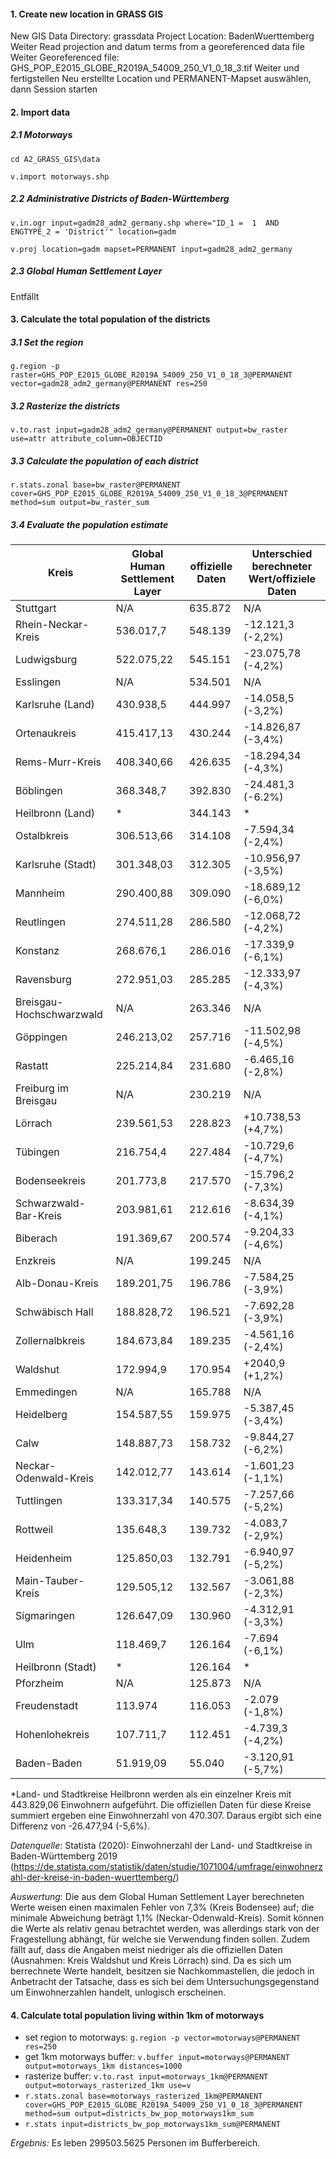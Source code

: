 #### 1. Create new location in GRASS GIS
New
GIS Data Directory: grassdata
Project Location: BadenWuerttemberg
Weiter
Read projection and datum terms from a georeferenced data file
Weiter
Georeferenced file: GHS_POP_E2015_GLOBE_R2019A_54009_250_V1_0_18_3.tif
Weiter und fertigstellen
Neu erstellte Location und PERMANENT-Mapset auswählen, dann Session starten

#### 2. Import data

##### 2.1 Motorways
`cd A2_GRASS_GIS\data`

`v.import motorways.shp`

##### 2.2 Administrative Districts of Baden-Württemberg
`v.in.ogr input=gadm28_adm2_germany.shp where="ID_1 =  1  AND  ENGTYPE_2 = 'District'" location=gadm`

`v.proj location=gadm mapset=PERMANENT input=gadm28_adm2_germany`

##### 2.3 Global Human Settlement Layer
Entfällt

#### 3. Calculate the total population of the districts

##### 3.1 Set the region
`g.region -p raster=GHS_POP_E2015_GLOBE_R2019A_54009_250_V1_0_18_3@PERMANENT vector=gadm28_adm2_germany@PERMANENT res=250`

##### 3.2 Rasterize the districts
`v.to.rast input=gadm28_adm2_germany@PERMANENT output=bw_raster use=attr attribute_column=OBJECTID`

##### 3.3 Calculate the population of each district
`r.stats.zonal base=bw_raster@PERMANENT cover=GHS_POP_E2015_GLOBE_R2019A_54009_250_V1_0_18_3@PERMANENT method=sum output=bw_raster_sum`

##### 3.4 Evaluate the population estimate
| Kreis  | Global Human Settlement Layer  |  offizielle Daten | Unterschied berechneter Wert/offiziele Daten  |
|---|---|---|---|
| Stuttgart  | N/A  | 635.872  | N/A  |
| Rhein-Neckar-Kreis  | 536.017,7  | 548.139  | -12.121,3 (-2,2%)  |
| Ludwigsburg  | 522.075,22  | 545.151  | -23.075,78 (-4,2%)  |
| Esslingen  | N/A  | 534.501  | N/A  |
| Karlsruhe (Land) | 430.938,5  | 444.997  | -14.058,5 (-3,2%)  |
| Ortenaukreis  | 415.417,13  | 430.244  | -14.826,87 (-3,4%)  |
| Rems-Murr-Kreis  | 408.340,66  | 426.635  | -18.294,34 (-4,3%)  |
| Böblingen  | 368.348,7  | 392.830  | -24.481,3 (-6.2%)  |
| Heilbronn (Land) | *  | 344.143  | *  |
| Ostalbkreis  | 306.513,66  | 314.108  | -7.594,34 (-2,4%)  |
| Karlsruhe (Stadt) | 301.348,03  | 312.305  | -10.956,97 (-3,5%)  |
| Mannheim  | 290.400,88  | 309.090  | -18.689,12 (-6,0%)  |
| Reutlingen  | 274.511,28  | 286.580  | -12.068,72 (-4,2%)  |
| Konstanz  | 268.676,1  | 286.016  | -17.339,9 (-6,1%)  |
| Ravensburg  | 272.951,03  | 285.285  | -12.333,97 (-4,3%)  |
| Breisgau-Hochschwarzwald  | N/A  | 263.346  | N/A  |
| Göppingen  | 246.213,02  | 257.716  | -11.502,98 (-4,5%)  |
| Rastatt  | 225.214,84  | 231.680  | -6.465,16 (-2,8%)  |
| Freiburg im Breisgau  | N/A  | 230.219  | N/A  |
| Lörrach  | 239.561,53  | 228.823  | +10.738,53 (+4,7%)  |
| Tübingen  | 216.754,4  | 227.484  | -10.729,6 (-4,7%)  |
| Bodenseekreis  | 201.773,8  | 217.570  | -15.796,2 (-7,3%)  |
| Schwarzwald-Bar-Kreis  | 203.981,61  | 212.616  | -8.634,39 (-4,1%)  |
| Biberach  | 191.369,67  | 200.574  | -9.204,33 (-4,6%)  |
| Enzkreis  | N/A  | 199.245  | N/A  |
| Alb-Donau-Kreis  | 189.201,75  | 196.786  | -7.584,25 (-3,9%)  |
| Schwäbisch Hall  | 188.828,72  | 196.521  | -7.692,28 (-3,9%)  |
| Zollernalbkreis  | 184.673,84  | 189.235  | -4.561,16 (-2,4%)  |
| Waldshut  | 172.994,9  | 170.954  | +2040,9 (+1,2%)  |
| Emmedingen  | N/A  | 165.788  | N/A  |
| Heidelberg  | 154.587,55  | 159.975  | -5.387,45 (-3,4%)  |
| Calw  | 148.887,73  | 158.732  | -9.844,27 (-6,2%)  |
| Neckar-Odenwald-Kreis  | 142.012,77  | 143.614  | -1.601,23 (-1,1%)  |
| Tuttlingen  | 133.317,34  | 140.575  | -7.257,66 (-5,2%)  |
| Rottweil  | 135.648,3  | 139.732  | -4.083,7 (-2,9%)  |
| Heidenheim  | 125.850,03  | 132.791  | -6.940,97 (-5,2%)  |
| Main-Tauber-Kreis  | 129.505,12  | 132.567  | -3.061,88 (-2,3%)  |
| Sigmaringen  | 126.647,09  | 130.960  | -4.312,91 (-3,3%)  |
| Ulm  | 118.469,7  | 126.164  | -7.694 (-6,1%)  |
| Heilbronn (Stadt)  | *  | 126.164  | *  |
| Pforzheim  | N/A  | 125.873  | N/A  |
| Freudenstadt  | 113.974  | 116.053  | -2.079 (-1,8%)  |
| Hohenlohekreis  | 107.711,7  | 112.451  | -4.739,3 (-4,2%)  |
| Baden-Baden  | 51.919,09  | 55.040  | -3.120,91 (-5,7%)  |

*Land- und Stadtkreise Heilbronn werden als ein einzelner Kreis mit 443.829,06 Einwohnern aufgeführt. Die offiziellen Daten für diese Kreise summiert ergeben eine Einwohnerzahl von 470.307. Daraus ergibt sich eine Differenz von -26.477,94 (-5,6%).

*Datenquelle*: Statista (2020): Einwohnerzahl der Land- und Stadtkreise in Baden-Württemberg 2019 (https://de.statista.com/statistik/daten/studie/1071004/umfrage/einwohnerzahl-der-kreise-in-baden-wuerttemberg/)

*Auswertung*: Die aus dem Global Human Settlement Layer berechneten Werte weisen einen maximalen Fehler von 7,3% (Kreis Bodensee) auf; die minimale Abweichung beträgt 1,1% (Neckar-Odenwald-Kreis). Somit können die Werte als relativ genau betrachtet werden, was allerdings stark von der Fragestellung abhängt, für welche sie Verwendung finden sollen. Zudem fällt auf, dass die Angaben meist niedriger als die offiziellen Daten (Ausnahmen: Kreis Waldshut und Kreis Lörrach) sind.
Da es sich um berrechnete Werte handelt, besitzen sie Nachkommastellen, die jedoch in Anbetracht der Tatsache, dass es sich bei dem Untersuchungsgegenstand um Einwohnerzahlen handelt, unlogisch erscheinen.

#### 4. Calculate total population living within 1km of motorways
- set region to motorways: `g.region -p vector=motorways@PERMANENT res=250`
- get 1km motorways buffer: `v.buffer input=motorways@PERMANENT output=motorways_1km distances=1000`
- rasterize buffer: `v.to.rast input=motorways_1km@PERMANENT output=motorways_rasterized_1km use=v`
- `r.stats.zonal base=motorways_rasterized_1km@PERMANENT cover=GHS_POP_E2015_GLOBE_R2019A_54009_250_V1_0_18_3@PERMANENT method=sum output=districts_bw_pop_motorways1km_sum`
- `r.stats input=districts_bw_pop_motorways1km_sum@PERMANENT`

*Ergebnis:* Es leben 299503.5625 Personen im Bufferbereich.